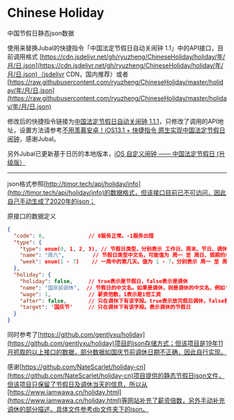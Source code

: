# Chinese Holiday

中国节假日静态json数据

使用来替换Jubal的快捷指令「中国法定节假日自动关闹钟 1.1」中的API接口，目前调用格式 [https://cdn.jsdelivr.net/gh/ryuzheng/ChineseHoliday/holiday/年/月/日.json](https://cdn.jsdelivr.net/gh/ryuzheng/ChineseHoliday/holiday/年/月/日.json)（jsdelivr CDN，国内推荐）或者[https://raw.githubusercontent.com/ryuzheng/ChineseHoliday/master/holiday/年/月/日.json](https://raw.githubusercontent.com/ryuzheng/ChineseHoliday/master/holiday/年/月/日.json)

修改后的快捷指令链接为[中国法定节假日自动关闹钟 1.1.1](https://www.icloud.com/shortcuts/6553fb19483543b4a147bfdb06b36df2)，只修改了调用的API地址，设置方法请参考[不用羡慕安卓！iOS13.1 + 快捷指令 原生实现中国法定节假日闹钟](https://zhuanlan.zhihu.com/p/85984676)，感谢Jubal。

另外Jubal已更新基于日历的本地版本，[iOS 自定义闹钟 —— 中国法定节假日 (升级版）](https://zhuanlan.zhihu.com/p/138316230)

-----

json格式参照[http://timor.tech/api/holiday/info](http://timor.tech/api/holiday/info)的数据格式，但该接口目前已不可访问，因此自己手动生成了2020年的json；

原接口的数据定义

```json
{
  "code": 0,              // 0服务正常。-1服务出错
  "type": {
    "type": enum(0, 1, 2, 3), // 节假日类型，分别表示 工作日、周末、节日、调休。
    "name": "周六",         // 节假日类型中文名，可能值为 周一 至 周日、假期的名字、某某调休。
    "week": enum(1 - 7)    // 一周中的第几天。值为 1 - 7，分别表示 周一 至 周日。
  },
  "holiday": {
    "holiday": false,     // true表示是节假日，false表示是调休
    "name": "国庆前调休",  // 节假日的中文名。如果是调休，则是调休的中文名，例如'国庆前调休'
    "wage": 1,            // 薪资倍数，1表示是1倍工资
    "after": false,       // 只在调休下有该字段。true表示放完假后调休，false表示先调休再放假
    "target": '国庆节'     // 只在调休下有该字段。表示调休的节假日
  }
}
```

同时参考了[https://github.com/gentlyxu/holiday](https://github.com/gentlyxu/holiday)项目的json存储方式；但该项目是19年11月抓取的以上接口的数据，部分数据如国庆节前调休日期不正确，因此自行实现。

感谢[https://github.com/NateScarlet/holiday-cn](https://github.com/NateScarlet/holiday-cn)项目提供的静态节假日json文件，但该项目只保留了节假日及调休当天的信息，所以从[https://www.iamwawa.cn/holiday.html](https://www.iamwawa.cn/holiday.html)等网站补充了薪资倍数，另外手动补充调休的部分描述，具体文件参考db文件夹下的json。

